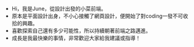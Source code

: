  - Hi，我是June，從設計出發的小菜前端。
 - 原本是平面設計出身，不小心接觸了網頁設計，便開始了對coding一發不可收拾的興趣。
 - 喜歡探索自己還有多少可能性，所以持續朝著前端之路邁進。
 - 成長是我最快樂的事情，非常歡迎大家給我建議或指導！

